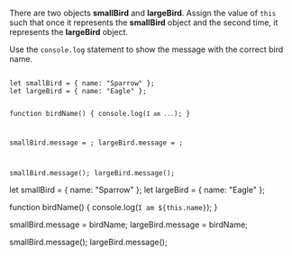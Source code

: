 There are two objects **smallBird** and **largeBird**.
Assign the value of `this` such that once
it represents the **smallBird** object
and
the second time, it represents
the **largeBird** object.

Use the `console.log` statement to
show the message with the
correct bird name.

<Editor type="exercise" lang="javascript">
<code>
let smallBird = { name: "Sparrow" };
let largeBird = { name: "Eagle" };

function birdName() {
  console.log(`I am ...`);
}

smallBird.message = ;
largeBird.message = ;

smallBird.message();
largeBird.message();
</code>

<solution>
let smallBird = { name: "Sparrow" };
let largeBird = { name: "Eagle" };

function birdName() {
  console.log(`I am ${this.name}`);
}

smallBird.message = birdName;
largeBird.message = birdName;

smallBird.message();
largeBird.message();
</solution>
</Editor>